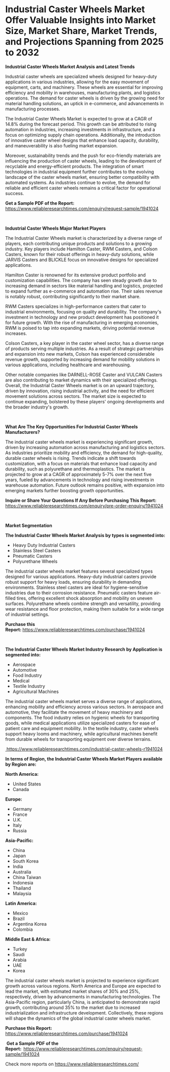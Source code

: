 <p><h1>Industrial Caster Wheels Market Offer Valuable Insights into Market Size, Market Share, Market Trends, and Projections Spanning from 2025 to 2032</h1></p><p><strong>Industrial Caster Wheels Market Analysis and Latest Trends</strong></p>
<p><p>Industrial caster wheels are specialized wheels designed for heavy-duty applications in various industries, allowing for the easy movement of equipment, carts, and machinery. These wheels are essential for improving efficiency and mobility in warehouses, manufacturing plants, and logistics operations. The demand for caster wheels is driven by the growing need for material handling solutions, an uptick in e-commerce, and advancements in manufacturing processes.</p><p>The Industrial Caster Wheels Market is expected to grow at a CAGR of 14.8% during the forecast period. This growth can be attributed to rising automation in industries, increasing investments in infrastructure, and a focus on optimizing supply chain operations. Additionally, the introduction of innovative caster wheel designs that enhance load capacity, durability, and maneuverability is also fueling market expansion.</p><p>Moreover, sustainability trends and the push for eco-friendly materials are influencing the production of caster wheels, leading to the development of recyclable and energy-efficient products. The integration of smart technologies in industrial equipment further contributes to the evolving landscape of the caster wheels market, ensuring better compatibility with automated systems. As industries continue to evolve, the demand for reliable and efficient caster wheels remains a critical factor for operational success.</p></p>
<p><strong>Get a Sample PDF of the Report:&nbsp;</strong> <a href="https://www.reliableresearchtimes.com/enquiry/request-sample/1941024?utm_campaign=2719&utm_medium=2&utm_source=Github&utm_content=ia&utm_term=11042025&utm_id=industrial-caster-wheels">https://www.reliableresearchtimes.com/enquiry/request-sample/1941024</a></p>
<p>&nbsp;</p>
<p><strong>Industrial Caster Wheels Major Market Players</strong></p>
<p><p>The Industrial Caster Wheels market is characterized by a diverse range of players, each contributing unique products and solutions to a growing industry. Key players include Hamilton Caster, RWM Casters, and Colson Casters, known for their robust offerings in heavy-duty solutions, while JARVIS Casters and BLICKLE focus on innovative designs for specialized applications.</p><p>Hamilton Caster is renowned for its extensive product portfolio and customization capabilities. The company has seen steady growth due to increasing demand in sectors like material handling and logistics, projected to expand further as e-commerce and automation rise. Their sales revenue is notably robust, contributing significantly to their market share.</p><p>RWM Casters specializes in high-performance casters that cater to industrial environments, focusing on quality and durability. The company's investment in technology and new product development has positioned it for future growth. With the rise of manufacturing in emerging economies, RWM is poised to tap into expanding markets, driving potential revenue increases.</p><p>Colson Casters, a key player in the caster wheel sector, has a diverse range of products serving multiple industries. As a result of strategic partnerships and expansion into new markets, Colson has experienced considerable revenue growth, supported by increasing demand for mobility solutions in various applications, including healthcare and warehousing.</p><p>Other notable companies like DARNELL-ROSE Caster and VULCAN Casters are also contributing to market dynamics with their specialized offerings. Overall, the Industrial Caster Wheels market is on an upward trajectory, driven by innovation, rising industrial activity, and the need for efficient movement solutions across sectors. The market size is expected to continue expanding, bolstered by these players' ongoing developments and the broader industry's growth.</p></p>
<p>&nbsp;</p>
<p><strong>What Are The Key Opportunities For Industrial Caster Wheels Manufacturers?</strong></p>
<p><p>The industrial caster wheels market is experiencing significant growth, driven by increasing automation across manufacturing and logistics sectors. As industries prioritize mobility and efficiency, the demand for high-quality, durable caster wheels is rising. Trends indicate a shift towards customization, with a focus on materials that enhance load capacity and durability, such as polyurethane and thermoplastics. The market is projected to grow at a CAGR of approximately 5-7% over the next five years, fueled by advancements in technology and rising investments in warehouse automation. Future outlook remains positive, with expansion into emerging markets further boosting growth opportunities.</p></p>
<p><strong>Inquire or Share Your Questions If Any Before Purchasing This Report:</strong> <a href="https://www.reliableresearchtimes.com/enquiry/pre-order-enquiry/1941024?utm_campaign=2719&utm_medium=2&utm_source=Github&utm_content=ia&utm_term=11042025&utm_id=industrial-caster-wheels">https://www.reliableresearchtimes.com/enquiry/pre-order-enquiry/1941024</a></p>
<p>&nbsp;</p>
<p><strong>Market Segmentation</strong></p>
<p><strong>The Industrial Caster Wheels Market Analysis by types is segmented into:</strong></p>
<p><ul><li>Heavy Duty Industrial Casters</li><li>Stainless Steel Casters</li><li>Pneumatic Casters</li><li>Polyurethane Wheels</li></ul></p>
<p><p>The industrial caster wheels market features several specialized types designed for various applications. Heavy-duty industrial casters provide robust support for heavy loads, ensuring durability in demanding environments. Stainless steel casters are ideal for hygiene-sensitive industries due to their corrosion resistance. Pneumatic casters feature air-filled tires, offering excellent shock absorption and mobility on uneven surfaces. Polyurethane wheels combine strength and versatility, providing wear resistance and floor protection, making them suitable for a wide range of industrial settings.</p></p>
<p><strong>Purchase this Report:&nbsp;</strong><a href="https://www.reliableresearchtimes.com/purchase/1941024?utm_campaign=2719&utm_medium=2&utm_source=Github&utm_content=ia&utm_term=11042025&utm_id=industrial-caster-wheels">https://www.reliableresearchtimes.com/purchase/1941024</a></p>
<p>&nbsp;</p>
<p><strong>The Industrial Caster Wheels Market Industry Research by Application is segmented into:</strong></p>
<p><ul><li>Aerospace</li><li>Automotive</li><li>Food Industry</li><li>Medical</li><li>Textile Industry</li><li>Agricultural Machines</li></ul></p>
<p><p>The industrial caster wheels market serves a diverse range of applications, enhancing mobility and efficiency across various sectors. In aerospace and automotive, they facilitate the movement of heavy machinery and components. The food industry relies on hygienic wheels for transporting goods, while medical applications utilize specialized casters for ease of patient care and equipment mobility. In the textile industry, caster wheels support heavy looms and machinery, while agricultural machines benefit from durable wheels for transporting equipment over diverse terrains.</p></p>
<p><a href="https://www.reliableresearchtimes.com/industrial-caster-wheels-r1941024?utm_campaign=2719&utm_medium=2&utm_source=Github&utm_content=ia&utm_term=11042025&utm_id=industrial-caster-wheels">&nbsp;https://www.reliableresearchtimes.com/industrial-caster-wheels-r1941024</a></p>
<p><strong>In terms of Region, the Industrial Caster Wheels Market Players available by Region are:</strong></p>
<p>
    <p> <strong> North America: </strong>
        <ul>
            <li>United States</li>
            <li>Canada</li>
        </ul>
        </p> 
    <p> <strong> Europe: </strong>
        <ul>
            <li>Germany</li>
            <li>France</li>
            <li>U.K.</li>
            <li>Italy</li>
            <li>Russia</li>
        </ul>
        </p> 
    <p> <strong> Asia-Pacific: </strong>
        <ul>
            <li>China</li>
            <li>Japan</li>
            <li>South Korea</li>
            <li>India</li>
            <li>Australia</li>
            <li>China Taiwan</li>
            <li>Indonesia</li>
            <li>Thailand</li>
            <li>Malaysia</li>
        </ul>
        </p> 
    <p> <strong> Latin America: </strong>
        <ul>
            <li>Mexico</li>
            <li>Brazil</li>
            <li>Argentina Korea</li>
            <li>Colombia</li>
        </ul>
        </p> 
    <p> <strong> Middle East & Africa: </strong>
        <ul>
            <li>Turkey</li>
            <li>Saudi</li>
            <li>Arabia</li>
            <li>UAE</li>
            <li>Korea</li>
        </ul>
    </p>
    </p>
<p><p>The industrial caster wheels market is projected to experience significant growth across various regions. North America and Europe are expected to lead the market, with estimated market shares of 30% and 25%, respectively, driven by advancements in manufacturing technologies. The Asia-Pacific region, particularly China, is anticipated to demonstrate rapid growth, contributing around 35% to the market due to increased industrialization and infrastructure development. Collectively, these regions will shape the dynamics of the global industrial caster wheels market.</p></p>
<p><strong>Purchase this Report: </strong><a href="https://www.reliableresearchtimes.com/purchase/1941024?utm_campaign=2719&utm_medium=2&utm_source=Github&utm_content=ia&utm_term=11042025&utm_id=industrial-caster-wheels">https://www.reliableresearchtimes.com/purchase/1941024</a></p>
<p>&nbsp;<strong>Get a Sample PDF of the Report:&nbsp;&nbsp;</strong><a href="https://www.reliableresearchtimes.com/enquiry/request-sample/1941024?utm_campaign=2719&utm_medium=2&utm_source=Github&utm_content=ia&utm_term=11042025&utm_id=industrial-caster-wheels">https://www.reliableresearchtimes.com/enquiry/request-sample/1941024</a></p>
<p><strong></strong></p>
<p>Check more reports on <a href="https://www.reliableresearchtimes.com/?utm_campaign=2719&utm_medium=2&utm_source=Github&utm_content=ia&utm_term=11042025&utm_id=industrial-caster-wheels">https://www.reliableresearchtimes.com/</a></p>